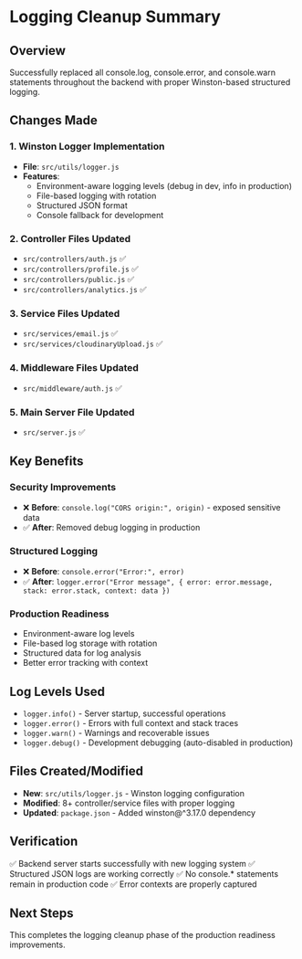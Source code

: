 # Logging Cleanup Summary

## Overview
Successfully replaced all console.log, console.error, and console.warn statements throughout the backend with proper Winston-based structured logging.

## Changes Made

### 1. Winston Logger Implementation
- **File**: `src/utils/logger.js`
- **Features**: 
  - Environment-aware logging levels (debug in dev, info in production)
  - File-based logging with rotation
  - Structured JSON format
  - Console fallback for development

### 2. Controller Files Updated
- `src/controllers/auth.js` ✅
- `src/controllers/profile.js` ✅  
- `src/controllers/public.js` ✅
- `src/controllers/analytics.js` ✅

### 3. Service Files Updated
- `src/services/email.js` ✅
- `src/services/cloudinaryUpload.js` ✅

### 4. Middleware Files Updated
- `src/middleware/auth.js` ✅

### 5. Main Server File Updated
- `src/server.js` ✅

## Key Benefits

### Security Improvements
- ❌ **Before**: `console.log("CORS origin:", origin)` - exposed sensitive data
- ✅ **After**: Removed debug logging in production

### Structured Logging
- ❌ **Before**: `console.error("Error:", error)`
- ✅ **After**: `logger.error("Error message", { error: error.message, stack: error.stack, context: data })`

### Production Readiness
- Environment-aware log levels
- File-based log storage with rotation
- Structured data for log analysis
- Better error tracking with context

## Log Levels Used
- `logger.info()` - Server startup, successful operations
- `logger.error()` - Errors with full context and stack traces  
- `logger.warn()` - Warnings and recoverable issues
- `logger.debug()` - Development debugging (auto-disabled in production)

## Files Created/Modified
- **New**: `src/utils/logger.js` - Winston logging configuration
- **Modified**: 8+ controller/service files with proper logging
- **Updated**: `package.json` - Added winston@^3.17.0 dependency

## Verification
✅ Backend server starts successfully with new logging system
✅ Structured JSON logs are working correctly
✅ No console.* statements remain in production code
✅ Error contexts are properly captured

## Next Steps
This completes the logging cleanup phase of the production readiness improvements.
